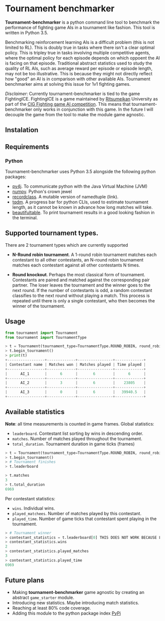 # Tournament benchmarker
**Tournament-benchmarker** is a python command line tool to benchmark the performance of fighting game AIs in a tournament like fashion. This tool is written in Python 3.5.

Benchmarking reinforcement learning AIs is a difficult problem (this is not limited to RL). This is doubly true in tasks where there isn't a clear optimal policy. This is tripley true in tasks involving multiple competitive agents, where the optimal policy for each episode depends on which oppoent the AI is facing on that episode. Traditional abstract statistics used to study the quality of RL AIs, such as average reward per episode or episode length, may not be too illustrative. This is because they might not directly reflect how "good" an AI is in comparison with other available AIs. Tournament benchmarker aims at solving this issue for 1v1 fighting games.

*Disclaimer*: Currently tournament-benchmarker is tied to the game FightingICE. FightingICE is a game maintained by [Ritsumeikan](http://en.ritsumei.ac.jp/) University as part of the [CIG Fighting game AI competition](http://www.ice.ci.ritsumei.ac.jp/~ftgaic/). This means that tournament-benchmarker only works in conjunction with this game. In the future I will decouple the game from the tool to make the module game agnostic.

## Instalation
    
## Requirements

### Python 
Tournament-benchmarker uses Python 3.5 alongside the following python packages:
+ [py4j](https://www.py4j.org/). To communicate python with the Java Virtual Machine (JVM)
+ [numpy](http://www.numpy.org/). Python's crown jewel
+ [recordclass](https://pypi.org/project/recordclass/). A mutable version of namedtuple (link).
+ [tqdm](https://github.com/tqdm/tqdm). A progress bar for python CLIs, used to estimate tournament length, as it cannot be known in advance how long matches will take.
+ [beautifultable](https://github.com/pri22296/beautifultable). To print tournament results in a good looking fashion in the terminal.
 

## Supported tournament types.
There are 2 tournament types which are currently supported
* **N-Round robin tournament**. A 1-round robin tournament matches each contestant to all other contestants, an N-round robin tournament matches each contestant against all other contestants N times.
+ **Round knockout**. Perhaps the most classical form of tournament. Contestants are paired and matched against the corresponding pair partner. The loser leaves the tournament and the winner goes to the next round. If the number of contestants is odd, a random contestant classifies to the next round without playing a match. This process is repeated until there is only a single contestant, who then becomes the winner of the tournament.

## Usage

```python
from tournament import Tournament
from tournament import TournamentType

> t = Tournament(tournament_type=TournamentType.ROUND_ROBIN, round_robin_rounds=3, contestant_names=['AI_1', 'AI_2', 'AI_3'])
> t.begin_tournament()
> print(t)
+-----------------+-------------+----------------+-------------+
| Contestant name | Matches won | Matches played | Time played |
+-----------------+-------------+----------------+-------------+
|      AI_1       |      6      |       6        |      6      |
+-----------------+-------------+----------------+-------------+
|      AI_2       |      3      |       6        |    23805    |
+-----------------+-------------+----------------+-------------+
|      AI_3       |      0      |       6        |   39940.5   |
+-----------------+-------------+----------------+-------------+

```

## Available statistics
**Note**: all time measurements is counted in game frames.
Global statistics:
+ `leaderboard`. Contestant list sorting by wins in descending order.
+ `matches`. Number of matches played throughout the tournament.
+ `total_duration`. Tournament duration in game ticks (frames)

```python
> t = Tournament(tournament_type=TournamentType.ROUND_ROBIN, round_robin_rounds=3, contestant_names=['Machete', 'RandomAI'])
> t.begin_tournament()
> # Tournament finishes
> t.leaderboard

> t.matches
3
> t.total_duration
6969
```

Per contestant statistics:
+ `wins`. Individual wins.
+ `played_matchees`. Number of matches played by this contestant.
+ `played_time`. Number of game ticks that contestant spent playing in the tournament.

```python
> # Tournament winner
> contestant_statistics = t.leaderboard[0] THIS DOES NOT WORK BECAUSE LEADERBOARD IS NEVER POPULATED
> contestant_statistics.wins
2
> contestant_statistics.played_matches
3
> contestant_statistics.played_time
6969
```

## Future plans
+ Making **tournament-benchmarker** game agnostic by creating an abstract `game_starter` module.
+ Introducing new statistics. Maybe introducing match statistics.
+ Reaching at least 80% code coverage.
+ Adding this module to the python package index [PyPi](https://pypi.org/)
